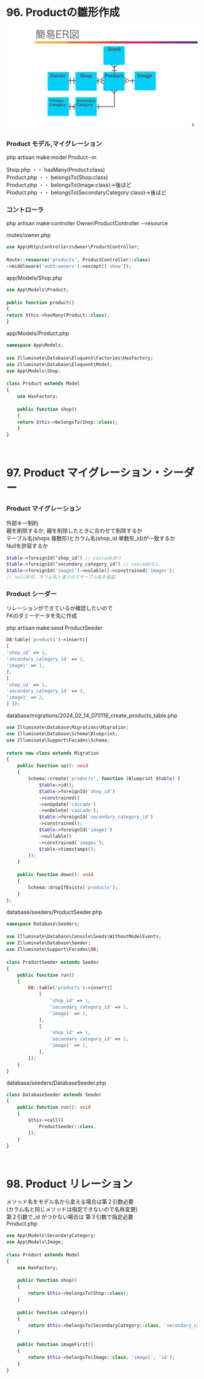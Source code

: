 # 96. Productの雛形作成
![img](public/images/owner_er.png)

### Product モデル,マイグレーション
php artisan make:model Product -m  

Shop.php ・・ hasMany(Product:class)  
Product.php ・・ belongsTo(Shop:class)  
Product.php ・・ belongsTo(Image:class)->後ほど  
Product.php ・・ belongsTo(SecondaryCategory:class)->後ほど  

### コントローラ
php artisan make:controller Owner/ProductController --resource  

routes/owner.php
```php
use App\Http\Controllers\Owner\ProductController;

Route::resource('products', ProductController::class)
->middleware('auth:owners')->except(['show']);
```

app/Models/Shop.php
```php
use App\Models\Product;

public function product()
{
return $this->hasMany(Product::class);
}
```

app/Models/Product.php
```php
namespace App\Models;

use Illuminate\Database\Eloquent\Factories\HasFactory;
use Illuminate\Database\Eloquent\Model;
use App\Models\Shop;

class Product extends Model
{
    use HasFactory;

    public function shop()
    {
    return $this->belongsTo(Shop::class);
    }
}
```
<br>

# 97. Product マイグレーション・シーダー

### Product マイグレーション

外部キー制約  
親を削除するか, 親を削除したときに合わせて削除するか  
テーブル名(shops 複数形)とカラム名(shop_id 単数形_id)が一致するか  
Nullを許容するか  
```php
$table->foreignId(‘shop_id’) // cascadeあり  
$table->foreignId(‘secondary_category_id’) // cascadeなし  
$table->foreignId('image1')->nulable()->constrained('images');  
// null許可、カラム名と違うのでテーブル名を指定  
```

### Product シーダー
リレーションができているか確認したいので  
FKのダミーデータを先に作成  

php artisan make:seed ProductSeeder  
```php
DB:table('products')->insert([
[
'shop_id' => 1,
'secondary_category_id' => 1,
'image1' => 1,
],
[
'shop_id' => 1,
'secondary_category_id' => 2,
'image1' => 2,
] ]);
```

database/migrations/2024_02_14_070119_create_products_table.php  
```php
use Illuminate\Database\Migrations\Migration;
use Illuminate\Database\Schema\Blueprint;
use Illuminate\Support\Facades\Schema;

return new class extends Migration
{
    public function up(): void
    {
        Schema::create('products', function (Blueprint $table) {
            $table->id();
            $table->foreignId('shop_id')
            ->constrained()
            ->onUpdate('cascade')
            ->onDelete('cascade');
            $table->foreignId('secondary_category_id')
            ->constrained();
            $table->foreignId('image1')
            ->nullable()
            ->constrained('images');
            $table->timestamps();
        });
    }

    public function down(): void
    {
        Schema::dropIfExists('products');
    }
};
```

database/seeders/ProductSeeder.php
```php
namespace Database\Seeders;

use Illuminate\Database\Console\Seeds\WithoutModelEvents;
use Illuminate\Database\Seeder;
use Illuminate\Support\Facades\DB;

class ProductSeeder extends Seeder
{
    public function run()
    {
        DB::table('products')->insert([
            [
                'shop_id' => 1,
                'secondary_category_id' => 1,
                'image1' => 1,
            ],
            [
                'shop_id' => 1,
                'secondary_category_id' => 2,
                'image1' => 2,
            ],
        ]);
    }
}
```

database/seeders/DatabaseSeeder.php  
```php
class DatabaseSeeder extends Seeder
{
    public function run(): void
    {
        $this->call([
            ProductSeeder::class,
        ]);
    }
}
```

<br>

# 98. Product リレーション

メソッド名をモデル名から変える場合は第２引数必要  
(カラム名と同じメソッドは指定できないので名称変更)  
第２引数で_id がつかない場合は 第３引数で指定必要  
Product.php  
```php
use App\Models\SecondaryCategory;
use App\Models\Image;

class Product extends Model
{
    use HasFactory;

    public function shop()
    {
        return $this->belongsTo(Shop::class);
    }

    public function category()
    {
        return $this->belongsTo(SecondaryCategory::class, 'secondary_category_id');
    }

    public function imageFirst()
    {
        return $this->belongsTo(Image::class, 'image1', 'id');
    }
}
```
